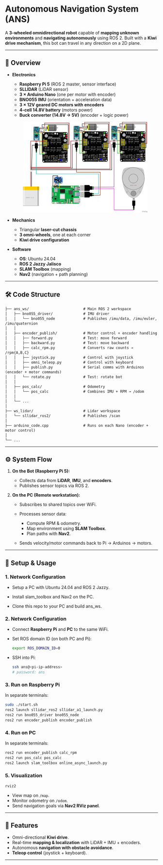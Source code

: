 # Autonomous Navigation System (ANS)

A **3-wheeled omnidirectional robot** capable of **mapping unknown environments** and **navigating autonomously** using ROS 2.
Built with a **Kiwi drive mechanism**, this bot can travel in any direction on a 2D plane.

---

## 📸 Overview

* **Electronics**

  * **Raspberry Pi 5** (ROS 2 master, sensor interface)
  * **SLLIDAR** (LiDAR sensor)
  * **3 × Arduino Nano** (one per motor with encoder)
  * **BNO055 IMU** (orientation + acceleration data)
  * **3 × 12V geared DC motors with encoders**
  * **4-cell 14.8V battery** (motors power)
  * **Buck converter (14.8V → 5V)** (encoder + logic power)
  <p align="center"><img src="https://github.com/robotics-iitrpr/autonomous_navigation_system/blob/main/ANS%20Circuit%20Diagram.png" alt="Circuit Diagram" width="410" height="298"/></p>

* **Mechanics**

  * Triangular **laser-cut chassis**
  * **3 omni-wheels**, one at each corner
  * **Kiwi drive configuration**

* **Software**

  * **OS**: Ubuntu 24.04
  * **ROS 2 Jazzy Jalisco**
  * **SLAM Toolbox** (mapping)
  * **Nav2** (navigation + path planning)

---

## 🛠 Code Structure

```
├── ans_ws/                         # Main ROS 2 workspace
│   ├── bno055_driver/              # IMU driver
│   │   └── bno055_node             # Publishes /imu/data, /imu/euler, /imu/quaternion
│   │
│   ├── encoder_publish/            # Motor control + encoder handling
│   │   ├── forward.py              # Test: move forward
│   │   ├── backward.py             # Test: move backward
│   │   ├── calc_rpm.py             # Converts raw counts → /rpm{A,B,C}
│   │   ├── joystick.py             # Control with joystick
│   │   ├── omni_teleop.py          # Control with keyboard
│   │   ├── publish.py              # Serial comms with Arduinos (encoder + motor commands)
│   │   └── rotate.py               # Test: rotate bot
│   │
│   ├── pos_calc/                   # Odometry
│   │   └── pos_calc                # Combines IMU + RPM → /odom
│   │
│   └── ...
│
├── ws_lidar/                       # Lidar workspace
│   └── sllidar_ros2/               # Publishes /scan
│
├── arduino_code.cpp                # Runs on each Nano (encoder + motor control)
│
└── ...
```

---

## ⚙️ System Flow

1. **On the Bot (Raspberry Pi 5):**

   * Collects data from **LiDAR**, **IMU**, and **encoders**.
   * Publishes sensor topics via ROS 2.

2. **On the PC (Remote workstation):**

   * Subscribes to shared topics over WiFi.
   * Processes sensor data:

     * Compute RPM & odometry.
     * Map environment using **SLAM Toolbox**.
     * Plan paths with **Nav2**.
   * Sends velocity/motor commands back to Pi → Arduinos → motors.

---

## 🚀 Setup & Usage

### 1. Network Configuration

* Setup a PC with Ubuntu 24.04 and ROS 2 Jazzy.
 
* Install slam_toolbox and Nav2 on the PC.
  
* Clone this repo to your PC and build ans_ws.

### 2. Network Configuration

* Connect **Raspberry Pi** and **PC** to the same WiFi.

* Set ROS domain ID (on both PC and Pi):

  ```bash
  export ROS_DOMAIN_ID=0
  ```

* SSH into Pi:

  ```bash
  ssh ans@<pi-ip-address>
  # password: ans
  ```

### 3. Run on Raspberry Pi

In separate terminals:

```bash
sudo ./start.sh
ros2 launch sllidar_ros2 sllidar_a1_launch.py
ros2 run bno055_driver bno055_node
ros2 run encoder_publish encoder_publish
```

### 4. Run on PC

In separate terminals:

```bash
ros2 run encoder_publish calc_rpm
ros2 run pos_calc pos_calc
ros2 launch slam_toolbox online_async_launch.py
```

### 5. Visualization

```bash
rviz2
```

* View map on `/map`.
* Monitor odometry on `/odom`.
* Send navigation goals via **Nav2 RViz panel**.

---

## 🧭 Features

* Omni-directional **Kiwi drive**.
* Real-time **mapping & localization** with LiDAR + IMU + encoders.
* Autonomous **navigation with obstacle avoidance**.
* **Teleop control** (joystick + keyboard).

---
